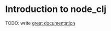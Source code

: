 # Introduction to node_clj

TODO: write [great documentation](http://jacobian.org/writing/what-to-write/)
